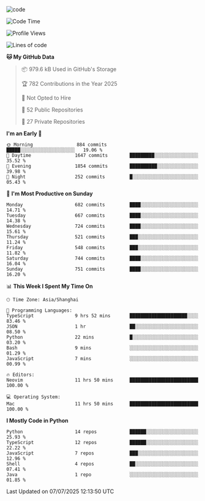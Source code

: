 
<!--
**liuyaanng/liuyaanng** is a ✨ _special_ ✨ repository because its `README.md` (this file) appears on your GitHub profile.

Here are some ideas to get you started:

- 🔭 I’m currently working on ...
- 🌱 I’m currently learning ...
- 👯 I’m looking to collaborate on ...
- 🤔 I’m looking for help with ...
- 💬 Ask me about ...
- 📫 How to reach me: ...
- 😄 Pronouns: ...
- ⚡ Fun fact: ...
-->


![code](https://cdn.jsdelivr.net/gh/liuyaanng/liuyaanng@1.0/code.gif) 

<!--START_SECTION:waka-->
![Code Time](http://img.shields.io/badge/Code%20Time-1%2C621%20hrs%2044%20mins-blue)

![Profile Views](http://img.shields.io/badge/Profile%20Views-0-blue)

![Lines of code](https://img.shields.io/badge/From%20Hello%20World%20I%27ve%20Written-25.8%20million%20lines%20of%20code-blue)

**🐱 My GitHub Data** 

> 📦 979.6 kB Used in GitHub's Storage 
 > 
> 🏆 782 Contributions in the Year 2025
 > 
> 🚫 Not Opted to Hire
 > 
> 📜 52 Public Repositories 
 > 
> 🔑 27 Private Repositories 
 > 
**I'm an Early 🐤** 

```text
🌞 Morning                884 commits         █████░░░░░░░░░░░░░░░░░░░░   19.06 % 
🌆 Daytime                1647 commits        █████████░░░░░░░░░░░░░░░░   35.52 % 
🌃 Evening                1854 commits        ██████████░░░░░░░░░░░░░░░   39.98 % 
🌙 Night                  252 commits         █░░░░░░░░░░░░░░░░░░░░░░░░   05.43 % 
```
📅 **I'm Most Productive on Sunday** 

```text
Monday                   682 commits         ████░░░░░░░░░░░░░░░░░░░░░   14.71 % 
Tuesday                  667 commits         ████░░░░░░░░░░░░░░░░░░░░░   14.38 % 
Wednesday                724 commits         ████░░░░░░░░░░░░░░░░░░░░░   15.61 % 
Thursday                 521 commits         ███░░░░░░░░░░░░░░░░░░░░░░   11.24 % 
Friday                   548 commits         ███░░░░░░░░░░░░░░░░░░░░░░   11.82 % 
Saturday                 744 commits         ████░░░░░░░░░░░░░░░░░░░░░   16.04 % 
Sunday                   751 commits         ████░░░░░░░░░░░░░░░░░░░░░   16.20 % 
```


📊 **This Week I Spent My Time On** 

```text
🕑︎ Time Zone: Asia/Shanghai

💬 Programming Languages: 
TypeScript               9 hrs 52 mins       █████████████████████░░░░   83.46 % 
JSON                     1 hr                ██░░░░░░░░░░░░░░░░░░░░░░░   08.50 % 
Python                   22 mins             █░░░░░░░░░░░░░░░░░░░░░░░░   03.20 % 
Bash                     9 mins              ░░░░░░░░░░░░░░░░░░░░░░░░░   01.29 % 
JavaScript               7 mins              ░░░░░░░░░░░░░░░░░░░░░░░░░   00.99 % 

🔥 Editors: 
Neovim                   11 hrs 50 mins      █████████████████████████   100.00 % 

💻 Operating System: 
Mac                      11 hrs 50 mins      █████████████████████████   100.00 % 
```

**I Mostly Code in Python** 

```text
Python                   14 repos            ██████░░░░░░░░░░░░░░░░░░░   25.93 % 
TypeScript               12 repos            ██████░░░░░░░░░░░░░░░░░░░   22.22 % 
JavaScript               7 repos             ███░░░░░░░░░░░░░░░░░░░░░░   12.96 % 
Shell                    4 repos             ██░░░░░░░░░░░░░░░░░░░░░░░   07.41 % 
Java                     1 repo              ░░░░░░░░░░░░░░░░░░░░░░░░░   01.85 % 
```




 Last Updated on 07/07/2025 12:13:50 UTC
<!--END_SECTION:waka-->
